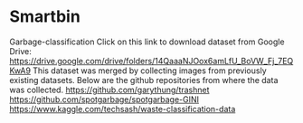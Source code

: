 # Smartbin
Garbage-classification
Click on this link to download dataset from Google Drive: 
https://drive.google.com/drive/folders/14QaaaNJOox6amLfU_BoVW_Fj_7EQKwA9 
This dataset was merged by collecting images from previously existing datasets. 
Below are the github repositories from where the data was collected. 
https://github.com/garythung/trashnet 
https://github.com/spotgarbage/spotgarbage-GINI 
https://www.kaggle.com/techsash/waste-classification-data
